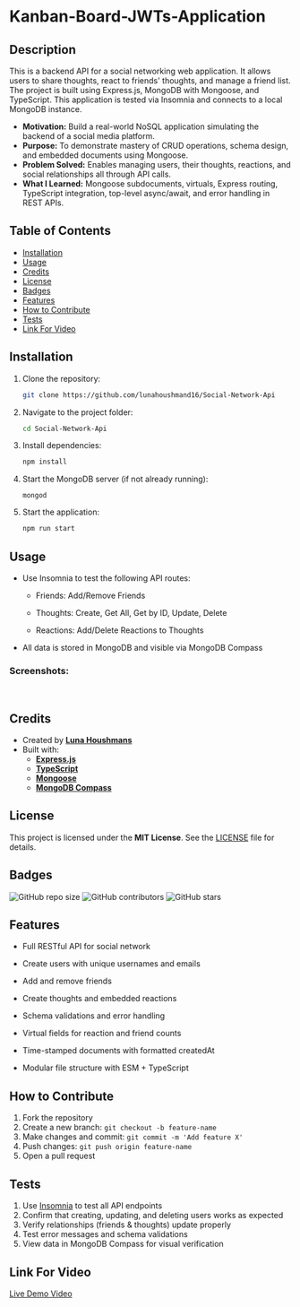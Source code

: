 # Kanban-Board-JWTs-Application

## Description

This is a backend API for a social networking web application. It allows users to share thoughts, react to friends' thoughts, and manage a friend list. The project is built using Express.js, MongoDB with Mongoose, and TypeScript. This application is tested via Insomnia and connects to a local MongoDB instance.

- **Motivation:** Build a real-world NoSQL application simulating the backend of a social media platform.
- **Purpose:** To demonstrate mastery of CRUD operations, schema design, and embedded documents using Mongoose.
- **Problem Solved:** Enables managing users, their thoughts, reactions, and social relationships all through API calls.
- **What I Learned:** Mongoose subdocuments, virtuals, Express routing, TypeScript integration, top-level async/await, and error handling in REST APIs.

## Table of Contents

- [Installation](#installation)
- [Usage](#usage)
- [Credits](#credits)
- [License](#license)
- [Badges](#badges)
- [Features](#features)
- [How to Contribute](#how-to-contribute)
- [Tests](#tests)
- [Link For Video](#link-for-video-section)

## Installation

1. Clone the repository:
   ```sh
   git clone https://github.com/lunahoushmand16/Social-Network-Api
   ```
2. Navigate to the project folder:
   ```sh
   cd Social-Network-Api 
   ```
3. Install dependencies:
    ```sh
   npm install
   ```
4. Start the MongoDB server (if not already running):
   ```env
   mongod
   ```
5. Start the application:

   ```sh
   npm run start
   ```

## Usage

- Use Insomnia to test the following API routes:

    - Friends: Add/Remove Friends

    - Thoughts: Create, Get All, Get by ID, Update, Delete

    - Reactions: Add/Delete Reactions to Thoughts

- All data is stored in MongoDB and visible via MongoDB Compass

### Screenshots:

![]()
![]()

## Credits

- Created by **[Luna Houshmans](https://github.com/lunahoushmand16)**
- Built with: 
  - **[Express.js](https://expressjs.com/)**
  - **[TypeScript](https://www.typescriptlang.org/)**
  - **[Mongoose](https://mongoosejs.com/)**
  - **[MongoDB Compass](https://www.mongodb.com/products/tools/compass)**

## License

This project is licensed under the **MIT License**. See the [LICENSE](LICENSE) file for details.

## Badges

![GitHub repo size](https://img.shields.io/github/repo-size/lunahoushmand16/Social-Network-Api)
![GitHub contributors](https://img.shields.io/github/contributors/lunahoushmand16/Social-Network-Api)
![GitHub stars](https://img.shields.io/github/stars/lunahoushmand16/Social-Network-Api?style=social)

## Features

- Full RESTful API for social network

- Create users with unique usernames and emails

- Add and remove friends

- Create thoughts and embedded reactions

- Schema validations and error handling

- Virtual fields for reaction and friend counts

- Time-stamped documents with formatted createdAt

- Modular file structure with ESM + TypeScript

## How to Contribute

1. Fork the repository
2. Create a new branch: `git checkout -b feature-name`
3. Make changes and commit: `git commit -m 'Add feature X'`
4. Push changes: `git push origin feature-name`
5. Open a pull request

## Tests

1. Use [Insomnia](https://insomnia.rest/) to test all API endpoints
2. Confirm that creating, updating, and deleting users works as expected
3. Verify relationships (friends & thoughts) update properly
4. Test error messages and schema validations
5. View data in MongoDB Compass for visual verification

## Link For Video

[Live Demo Video](https://app.screencastify.com/v3/watch/jzVvboJW77xnBq2QoucI)